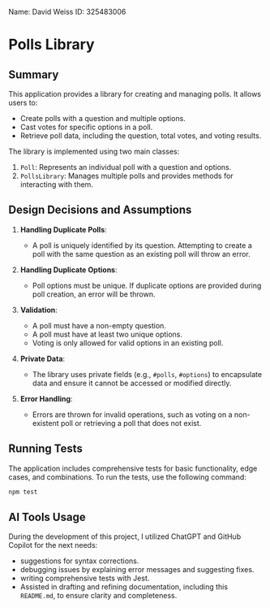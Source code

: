 Name: David Weiss
ID: 325483006

# Polls Library

## Summary
This application provides a library for creating and managing polls. It allows users to:
- Create polls with a question and multiple options.
- Cast votes for specific options in a poll.
- Retrieve poll data, including the question, total votes, and voting results.

The library is implemented using two main classes:
1. `Poll`: Represents an individual poll with a question and options.
2. `PollsLibrary`: Manages multiple polls and provides methods for interacting with them.

## Design Decisions and Assumptions
1. **Handling Duplicate Polls**: 
   - A poll is uniquely identified by its question. Attempting to create a poll with the same question as an existing poll will throw an error.

2. **Handling Duplicate Options**:
   - Poll options must be unique. If duplicate options are provided during poll creation, an error will be thrown.

3. **Validation**:
   - A poll must have a non-empty question.
   - A poll must have at least two unique options.
   - Voting is only allowed for valid options in an existing poll.

4. **Private Data**:
   - The library uses private fields (e.g., `#polls`, `#options`) to encapsulate data and ensure it cannot be accessed or modified directly.

5. **Error Handling**:
   - Errors are thrown for invalid operations, such as voting on a non-existent poll or retrieving a poll that does not exist.

## Running Tests
The application includes comprehensive tests for basic functionality, edge cases, and combinations. To run the tests, use the following command:
```sh
npm test
```

## AI Tools Usage
During the development of this project, I utilized ChatGPT and GitHub Copilot for the next needs:

   - suggestions for syntax corrections.
   - debugging issues by explaining error messages and suggesting fixes.
   - writing comprehensive tests with Jest.
   - Assisted in drafting and refining documentation, including this `README.md`, to ensure clarity and completeness.